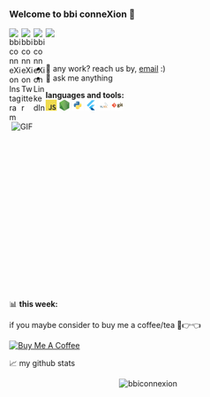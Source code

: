 ### Welcome to bbi conneXion 👋

<!--

**🚀 We modernize your business for you! 📈 Get in touch 💬:**
-->

<a href="https://www.instagram.com/bbiconnexion/">
  <img align="left" alt="bbi conneXion Instagram" width="22px" src="https://raw.githubusercontent.com/hussainweb/hussainweb/main/icons/instagram.png" />
</a>
<a href="https://twitter.com/bbi_conneXion">
  <img align="left" alt="bbi conneXion Twitter" width="22px" src="https://raw.githubusercontent.com/peterthehan/peterthehan/master/assets/twitter.svg" />
</a>
<a href="https://www.linkedin.com/company/bbiconnexion/">
  <img align="left" alt="bbi conneXion LinkedIn" width="22px" src="https://raw.githubusercontent.com/peterthehan/peterthehan/master/assets/linkedin.svg" />
</a>

![](https://visitor-badge.glitch.me/badge?page_id=bbiconnexion.bbiconnexion)

<br />

  <img align="right" alt="GIF" src="https://media.giphy.com/media/v1.Y2lkPTc5MGI3NjExZjFhNDJkMTVmMDA3YTZmYzhhZWUyMDI1MmY1NmM3NzlhMzJlMTFmOSZjdD1n/qgQUggAC3Pfv687qPC/giphy.gif?raw=true" width="500" height="320" />
  
- 💼 any work? reach us by, [email](mailto:contact@bbiconnexion.com) :)
- 💬 ask me anything

**languages and tools:**  
<code><img height="20" src="https://raw.githubusercontent.com/github/explore/80688e429a7d4ef2fca1e82350fe8e3517d3494d/topics/javascript/javascript.png"></code>
<code><img height="20" src="https://raw.githubusercontent.com/github/explore/80688e429a7d4ef2fca1e82350fe8e3517d3494d/topics/nodejs/nodejs.png"></code>
<code><img height="20" src="https://raw.githubusercontent.com/github/explore/80688e429a7d4ef2fca1e82350fe8e3517d3494d/topics/python/python.png"></code>
<code><img height="20" src="https://raw.githubusercontent.com/github/explore/80688e429a7d4ef2fca1e82350fe8e3517d3494d/topics/flutter/flutter.png"></code>
<code><img height="20" src="https://raw.githubusercontent.com/github/explore/80688e429a7d4ef2fca1e82350fe8e3517d3494d/topics/mysql/mysql.png"></code>
<code><img height="20" src="https://raw.githubusercontent.com/github/explore/80688e429a7d4ef2fca1e82350fe8e3517d3494d/topics/git/git.png"></code>

📊 **this week:**
<!--START_SECTION:waka-->

<!--END_SECTION:waka-->

if you maybe consider to buy me a coffee/tea 🥺👉👈

<a href="" target="_blank"><img src="https://cdn.buymeacoffee.com/buttons/v2/default-red.png" alt="Buy Me A Coffee" width="150" ></a>

📈 my github stats

<p align="center"> <img src="https://github-readme-stats.vercel.app/api?username=#" alt="bbiconnexion" />
